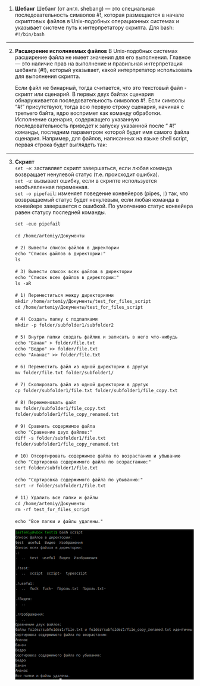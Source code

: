 1. **Шебанг**
    Шебанг (от англ. shebang) — это специальная последовательность символов #!, которая размещается в начале скриптовых файлов в Unix-подобных операционных системах и указывает системе путь к интерпретатору скрипта. Для bash: `#!/bin/bash `

---

2. **Расширение исполняемых файлов**
    В Unix-подобных системах расширение файла не имеет значения для его выполнения. Главное — это наличие прав на выполнение и правильная интерпретация шебанга (#!), который указывает, какой интерпретатор использовать для выполнения скрипта.  

    Если файл не бинарный, тогда считается, что это текстовый файл - скрипт или сценарий. В первых двух байтах сценария обнаруживается последовательность символов #!. Если символы “#!” присутствуют, тогда всю первую строку сценария, начиная с третьего байта, ядро воспримет как команду обработки. Исполнение сценария, содержащего указанную последовательность приведет к запуску указанной после “ #!” команды, последним параметром которой будет имя самого файла сценария. Например, для файлов, написанных на языке shell script, первая строка будет выглядеть так:

---

3. **Скрипт**  
    `set -e`: заставляет скрипт завершаться, если любая команда возвращает ненулевой статус (т.е. происходит ошибка).  
    `set -u`: вызывает ошибку, если в скрипте используется необъявленная переменная.  
    `set -o pipefail`: изменяет поведение конвейеров (pipes, `|`) так, что возвращаемый статус будет ненулевым, если любая команда в конвейере завершается с ошибкой. По умолчанию статус конвейера равен статусу последней команды. 

    ```
    set -euo pipefail

    cd /home/artemiy/Документы

    # 2) Вывести список файлов в директории
    echo "Список файлов в директории:"
    ls

    # 3) Вывести список всех файлов в директории
    echo "Список всех файлов в директории:"
    ls -aR

    # 1) Переместиться между директориями
    mkdir /home/artemiy/Документы/test_for_files_script
    cd /home/artemiy/Документы/test_for_files_script

    # 4) Создать папку с подпапками
    mkdir -p folder/subfolder1/subfolder2

    # 5) Внутри папки создать файлик и записать в него что-нибудь
    echo "Банан" > folder/file.txt
    echo "Ведро" >> folder/file.txt
    echo "Ананас" >> folder/file.txt

    # 6) Переместить файл из одной директории в другую
    mv folder/file.txt folder/subfolder1/

    # 7) Скопировать файл из одной директории в другую
    cp folder/subfolder1/file.txt folder/subfolder1/file_copy.txt

    # 8) Переименовать файл
    mv folder/subfolder1/file_copy.txt folder/subfolder1/file_copy_renamed.txt

    # 9) Сравнить содержимое файла
    echo "Сравнение двух файлов:"
    diff -s folder/subfolder1/file.txt folder/subfolder1/file_copy_renamed.txt

    # 10) Отсортировать содержимое файла по возрастанию и убыванию
    echo "Сортировка содержимого файла по возрастанию:"
    sort folder/subfolder1/file.txt

    echo "Сортировка содержимого файла по убыванию:"
    sort -r folder/subfolder1/file.txt

    # 11) Удалить все папки и файлы
    cd /home/artemiy/Документы
    rm -rf test_for_files_script

    echo "Все папки и файлы удалены."
    ```

    ![Вывод](image.png)